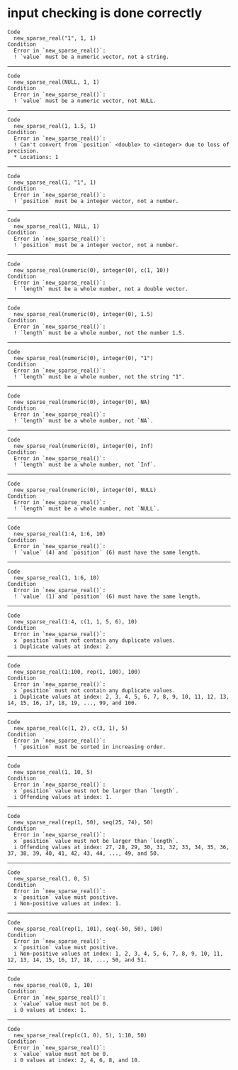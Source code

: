 # input checking is done correctly

    Code
      new_sparse_real("1", 1, 1)
    Condition
      Error in `new_sparse_real()`:
      ! `value` must be a numeric vector, not a string.

---

    Code
      new_sparse_real(NULL, 1, 1)
    Condition
      Error in `new_sparse_real()`:
      ! `value` must be a numeric vector, not NULL.

---

    Code
      new_sparse_real(1, 1.5, 1)
    Condition
      Error in `new_sparse_real()`:
      ! Can't convert from `position` <double> to <integer> due to loss of precision.
      * Locations: 1

---

    Code
      new_sparse_real(1, "1", 1)
    Condition
      Error in `new_sparse_real()`:
      ! `position` must be a integer vector, not a number.

---

    Code
      new_sparse_real(1, NULL, 1)
    Condition
      Error in `new_sparse_real()`:
      ! `position` must be a integer vector, not a number.

---

    Code
      new_sparse_real(numeric(0), integer(0), c(1, 10))
    Condition
      Error in `new_sparse_real()`:
      ! `length` must be a whole number, not a double vector.

---

    Code
      new_sparse_real(numeric(0), integer(0), 1.5)
    Condition
      Error in `new_sparse_real()`:
      ! `length` must be a whole number, not the number 1.5.

---

    Code
      new_sparse_real(numeric(0), integer(0), "1")
    Condition
      Error in `new_sparse_real()`:
      ! `length` must be a whole number, not the string "1".

---

    Code
      new_sparse_real(numeric(0), integer(0), NA)
    Condition
      Error in `new_sparse_real()`:
      ! `length` must be a whole number, not `NA`.

---

    Code
      new_sparse_real(numeric(0), integer(0), Inf)
    Condition
      Error in `new_sparse_real()`:
      ! `length` must be a whole number, not `Inf`.

---

    Code
      new_sparse_real(numeric(0), integer(0), NULL)
    Condition
      Error in `new_sparse_real()`:
      ! `length` must be a whole number, not `NULL`.

---

    Code
      new_sparse_real(1:4, 1:6, 10)
    Condition
      Error in `new_sparse_real()`:
      ! `value` (4) and `position` (6) must have the same length.

---

    Code
      new_sparse_real(1, 1:6, 10)
    Condition
      Error in `new_sparse_real()`:
      ! `value` (1) and `position` (6) must have the same length.

---

    Code
      new_sparse_real(1:4, c(1, 1, 5, 6), 10)
    Condition
      Error in `new_sparse_real()`:
      x `position` must not contain any duplicate values.
      i Duplicate values at index: 2.

---

    Code
      new_sparse_real(1:100, rep(1, 100), 100)
    Condition
      Error in `new_sparse_real()`:
      x `position` must not contain any duplicate values.
      i Duplicate values at index: 2, 3, 4, 5, 6, 7, 8, 9, 10, 11, 12, 13, 14, 15, 16, 17, 18, 19, ..., 99, and 100.

---

    Code
      new_sparse_real(c(1, 2), c(3, 1), 5)
    Condition
      Error in `new_sparse_real()`:
      ! `position` must be sorted in increasing order.

---

    Code
      new_sparse_real(1, 10, 5)
    Condition
      Error in `new_sparse_real()`:
      x `position` value must not be larger than `length`.
      i Offending values at index: 1.

---

    Code
      new_sparse_real(rep(1, 50), seq(25, 74), 50)
    Condition
      Error in `new_sparse_real()`:
      x `position` value must not be larger than `length`.
      i Offending values at index: 27, 28, 29, 30, 31, 32, 33, 34, 35, 36, 37, 38, 39, 40, 41, 42, 43, 44, ..., 49, and 50.

---

    Code
      new_sparse_real(1, 0, 5)
    Condition
      Error in `new_sparse_real()`:
      x `position` value must positive.
      i Non-positive values at index: 1.

---

    Code
      new_sparse_real(rep(1, 101), seq(-50, 50), 100)
    Condition
      Error in `new_sparse_real()`:
      x `position` value must positive.
      i Non-positive values at index: 1, 2, 3, 4, 5, 6, 7, 8, 9, 10, 11, 12, 13, 14, 15, 16, 17, 18, ..., 50, and 51.

---

    Code
      new_sparse_real(0, 1, 10)
    Condition
      Error in `new_sparse_real()`:
      x `value` value must not be 0.
      i 0 values at index: 1.

---

    Code
      new_sparse_real(rep(c(1, 0), 5), 1:10, 50)
    Condition
      Error in `new_sparse_real()`:
      x `value` value must not be 0.
      i 0 values at index: 2, 4, 6, 8, and 10.

